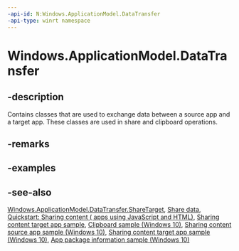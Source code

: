 ```yaml
---
-api-id: N:Windows.ApplicationModel.DataTransfer
-api-type: winrt namespace
---
```


# Windows.ApplicationModel.DataTransfer

## -description
Contains classes that are used to exchange data between a source app and a target app. These classes are used in share and clipboard operations.

## -remarks

## -examples

## -see-also
[Windows.ApplicationModel.DataTransfer.ShareTarget](XREF:TODO:w_appmod_dataxfer_share.windows_applicationmodel_datatransfer_sharetarget), [Share data](http://msdn.microsoft.com/library/32287f5e-eb86-4b98-97ff-8f6228d06782), [Quickstart: Sharing content ( apps using JavaScript and HTML)](http://msdn.microsoft.com/library/594cd09c-19d4-4f7e-996a-e8e2489170dd), [Sharing content target app sample](http://go.microsoft.com/fwlink/p/?LinkID=267177), [Clipboard sample (Windows 10)](http://go.microsoft.com/fwlink/p/?LinkId=620520), [Sharing content source app sample (Windows 10)](http://go.microsoft.com/fwlink/p/?LinkId=620596), [Sharing content target app sample (Windows 10)](http://go.microsoft.com/fwlink/p/?LinkId=620597), [App package information sample (Windows 10)](http://go.microsoft.com/fwlink/p/?LinkId=620581)